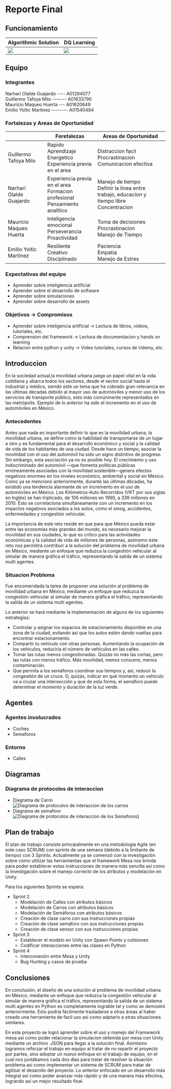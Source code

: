 # Reporte Final
## Funcionamiento
|  Algorithmic Solution  | DQ Learning |
|-----------|--------|
|![](https://github.com/GuillermoTafoya/Multiagentes/blob/master/DQ%20Learning/ShowOff/IMGS/notIA.gif)|![](https://github.com/GuillermoTafoya/Multiagentes/blob/master/DQ%20Learning/ShowOff/IMGS/IA.gif)|
## Equipo
### Integrantes
Narhari Olalde Guajardo ---- A01284077 <br/>
Guillermo Tafoya Milo ------- A01633790 <br/>
Mauricio Maqueo Huerta --- A01620649  <br/>
Emilio Yoltic Martinez -------- A01540484  <br/>

### Fortalezas y Areas de Oportunidad
|   | Foretalezas  | Areas de Oportunidad  |
|--------------------------|----------------------------------------------------------------------------------------|---|
|  Guillermo Tafoya Milo   | Rapido Aprendizaje <br/> Energetico <br/> Experiencia previa en el area                | Distraccion facil <br/> Procrastinacion <br/> Comunicacion efectiva  |
|  Narhari Olalde Guajardo |  Experiencia previa en el area <br/> Formacion profesional <br/> Pensamiento analítico | Manejo de tiempo <br/> Definir la linea entre trabajo, educacion y tiempo libre <br/> Concentracion |
|  Mauricio Maqueo Huerta  | Inteligencia emocional <br/> Perseverancia <br/> Proactividad                          |Toma de decisiones <br/>Procrastinacion <br/> Manejo de Tiempo |
| Emilio Yoltic Martinez |  Resiliente <br/> Creativo <br/> Disciplinado                                          | Paciencia <br/> Empatia <br/> Manejo de Estres |

### Expectativas del equipo
- Aprender sobre inteligtencia artificial
- Aprender sobre el desarrollo de software
- Aprender sobre simulaciones
- Aprender sobre desarrollo de assets

### Objetivos -> Compromisos
- Aprender sobre inteligencia artificial -> Lectura de libros, videos, tutoriales, etc.
- Comprension del framework -> Lectura de documentacion y hands on learning
- Relacion entre python y unity -> Video tutoriales, cursos de Udemy, etc.

## Introduccion
En la sociedad actual,la movilidad urbana juega un papel vital en la vida cotidiana y abarca todos los sectores, desde el sector social hasta el industrial y médico, siendo este un tema que ha cobrado gran relevancia en las últimas décadas debido al mayor uso de automóviles y menor uso de los servicios de transporte público, esto más comúnmente representados en las metrópolis. Ejemplo de lo anterior ha sido el incremento en el uso de automóviles en México.

### Antecedentes
Antes que nada es importante definir lo que es la movilidad urbana, la movilidad urbana, se define como la habilidad de transportarse de un lugar a otro  y es fundamental para el desarrollo económico y social y la calidad de vida de los habitantes de una ciudad. Desde hace un tiempo, asociar la movilidad con el uso del automóvil ha sido un signo distintivo de progreso. Sin embargo, esta asociación ya no es posible hoy. El crecimiento y uso indiscriminado del automóvil —que fomenta políticas públicas erróneamente asociadas con la movilidad sostenible—genera efectos negativos enormes en los niveles económico, ambiental y social en México. Como ya se mencionó anteriormente, durante las últimas décadas, ha existido una tendencia alarmante de un incremento en el uso de automóviles en México. Los Kilómetros-Auto Recorridos (VKT por sus siglas en Inglés) se han triplicado, de 106 millones en 1990, a 339 millones en 2010. Ésto se correlaciona simultáneamente con un incremento en los impactos negativos asociados a los autos, como el smog, accidentes, enfermedades y congestión vehicular.

La importancia de este reto reside en que para que México pueda estar entre las economías más grandes del mundo, es necesario mejorar la movilidad en sus ciudades, lo que es crítico para las actividades económicas y la calidad de vida de millones de personas, asimismo este reto nos permitirá contribuir a la solución del problema de movilidad urbana en México, mediante un enfoque que reduzca la congestión vehicular al simular de manera gráfica el tráfico, representando la salida de un sistema multi agentes.

### Situacion Problema
Fue encomendada la tarea de proponer una solución al problema de movilidad urbana en México, mediante un enfoque que reduzca la congestión vehicular al simular de manera gráfica el tráfico, representando la salida de un sistema multi agentes.

Lo anterior se hará mediante la implementación de alguna de los siguientes estrategias:
- Controlar y asignar los espacios de estacionamiento disponible en una zona de la ciudad, evitando así que los autos estén dando vueltas para encontrar estacionamiento.
- Compartir tu vehículo con otras personas. Aumentando la ocupación de los vehículos, reduciría el número de vehículos en las calles.
- Tomar las rutas menos congestionadas. Quizás no más las cortas, pero las rutas con menos tráfico. Más movilidad, menos consumo, menos contaminación.
- Que permita a los semáforos coordinar sus tiempos y, así, reducir la congestión de un cruce. O, quizás, indicar en qué momento un vehículo va a cruzar una intersección y que de esta forma, el semáforo puede determinar el momento y duración de la luz verde.

## Agentes
### Agentes involucrados
- Coches
- Semaforos

### Entorno
- Calles

## Diagramas

### Diagrama de protocolos de interaccion
- Diagrama de Carro
![Diagrama de protocolos de interaccion de los carros](/M3_Actividad%20(AD2022)/_Multimedia/Carro.jpeg)
- Diagrama de semaforo
![Diagrama de protocolos de interaccion de los Semaforos](/M3_Actividad%20(AD2022)/_Multimedia/Semaforo.jpeg)}

## Plan de trabajo
El plan de trabajo consiste principalmente en una metodología Agile (en este caso SCRUM) con sprints de una semana (debido a la limitante de tiempo) con 3 Sprints. Actualmente ya se comenzó con la investigación sobre cómo utilizar las herramientas que el framework Mesa nos brinda para poder establecer estas instrucciones de manera más sencilla así como la investigación sobre el manejo correcto de los atributos y modelación en Unity.

Para los siguientes Sprints se espera:

- Sprint 2
  -  Modelación de Calles con atributos básicos
  - Modelación de Carros con atributos básicos
  - Modelación de Semáforos con atributos básicos
  - Creación de clase carro con sus instrucciones propias
  - Creación de clase semaforo con sus instrucciones propias
  - Creación de clase sensor con sus instrucciones propias
- Sprint 3
  - Establecer el modelo en Unity con Spawn Points y colisiones
  - Codificar interacciones entre las clases en Python
- Sprint 4
  - Interconexión entre Mesa y Unity
  - Bug Hunting y casos de prueba


## Conclusiones
En conclusión, el diseño de una solución al problema de movilidad urbana en México, mediante un enfoque que reduzca la congestión vehicular al simular de manera gráfica el tráfico, representando la salida de un sistema multi agentes en Python es completamente lograble tal y como se demostró anteriormente. Esto podría fácilmente trasladarse a otras áreas al haber creado una herramienta de facil uso asi como adptarlo a otras situaciones similares.

En este proyecto se logró aprender sobre el uso y manejo del Framwwork mesa asi como poder relacionar la simulacion obtenida por mesa con Unity mediante un archivo .JSON para llegar a la solución final. Asimismo logramos reforzar el trabajo en equipo al tratar de no repartir el proyecto por partes, sino adoptar un nuevo enfoque en el trabajo de equipo, en el cual nos juntábamos cada dos dias para tratar de resolver la situación problema asi como implementar un sistema de SCRUM para tratar de agilizar el desarollo del proyecto. Lo anterior enfocado en un desarrollo más integral así como poder avanzar más rápido y de una manera más efectiva, logrando así un mejor resultado final.
